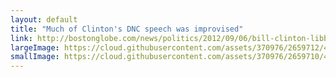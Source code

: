 ```yaml
---
layout: default
title: "Much of Clinton's DNC speech was improvised"
link: http://bostonglobe.com/news/politics/2012/09/06/bill-clinton-libbed-some-hi…le-lines-democratic-convention-speech/oHXPUYc1Txx4SKQCWi6TUO/igraphic.html
largeImage: https://cloud.githubusercontent.com/assets/370976/2659712/4bb9f426-c017-11e3-8a87-917790a5ac74.png
smallImage: https://cloud.githubusercontent.com/assets/370976/2659710/4877b2da-c017-11e3-9239-d1585de668ad.png
---
```


